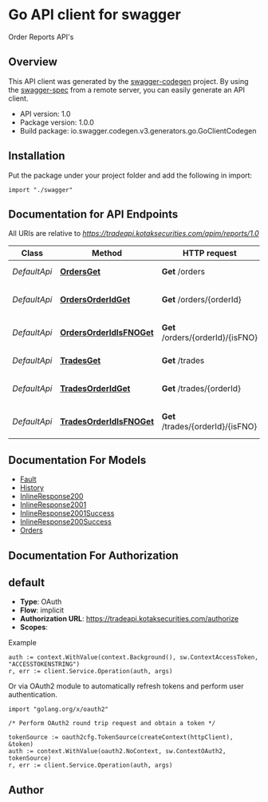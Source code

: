 # Go API client for swagger

Order Reports API's

## Overview
This API client was generated by the [swagger-codegen](https://github.com/swagger-api/swagger-codegen) project.  By using the [swagger-spec](https://github.com/swagger-api/swagger-spec) from a remote server, you can easily generate an API client.

- API version: 1.0
- Package version: 1.0.0
- Build package: io.swagger.codegen.v3.generators.go.GoClientCodegen

## Installation
Put the package under your project folder and add the following in import:
```golang
import "./swagger"
```

## Documentation for API Endpoints

All URIs are relative to *https://tradeapi.kotaksecurities.com/apim/reports/1.0*

Class | Method | HTTP request | Description
------------ | ------------- | ------------- | -------------
*DefaultApi* | [**OrdersGet**](docs/DefaultApi.md#ordersget) | **Get** /orders | Get order report
*DefaultApi* | [**OrdersOrderIdGet**](docs/DefaultApi.md#ordersorderidget) | **Get** /orders/{orderId} | Get order report by orderId
*DefaultApi* | [**OrdersOrderIdIsFNOGet**](docs/DefaultApi.md#ordersorderidisfnoget) | **Get** /orders/{orderId}/{isFNO} | Get order report by orderId
*DefaultApi* | [**TradesGet**](docs/DefaultApi.md#tradesget) | **Get** /trades | Get trade report
*DefaultApi* | [**TradesOrderIdGet**](docs/DefaultApi.md#tradesorderidget) | **Get** /trades/{orderId} | Get trade report by orderId
*DefaultApi* | [**TradesOrderIdIsFNOGet**](docs/DefaultApi.md#tradesorderidisfnoget) | **Get** /trades/{orderId}/{isFNO} | Get trade report by orderId

## Documentation For Models

 - [Fault](docs/Fault.md)
 - [History](docs/History.md)
 - [InlineResponse200](docs/InlineResponse200.md)
 - [InlineResponse2001](docs/InlineResponse2001.md)
 - [InlineResponse2001Success](docs/InlineResponse2001Success.md)
 - [InlineResponse200Success](docs/InlineResponse200Success.md)
 - [Orders](docs/Orders.md)

## Documentation For Authorization

## default
- **Type**: OAuth
- **Flow**: implicit
- **Authorization URL**: https://tradeapi.kotaksecurities.com/authorize
- **Scopes**: 

Example
```golang
auth := context.WithValue(context.Background(), sw.ContextAccessToken, "ACCESSTOKENSTRING")
r, err := client.Service.Operation(auth, args)
```

Or via OAuth2 module to automatically refresh tokens and perform user authentication.
```golang
import "golang.org/x/oauth2"

/* Perform OAuth2 round trip request and obtain a token */

tokenSource := oauth2cfg.TokenSource(createContext(httpClient), &token)
auth := context.WithValue(oauth2.NoContext, sw.ContextOAuth2, tokenSource)
r, err := client.Service.Operation(auth, args)
```

## Author


